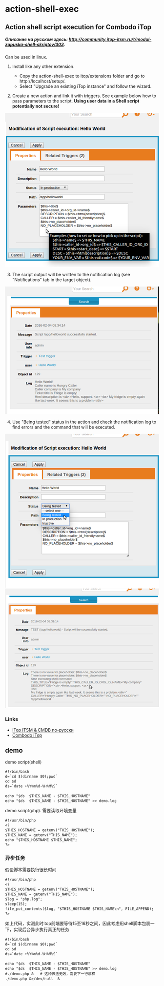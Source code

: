 # action-shell-exec

## Action shell script execution for Combodo iTop

##### Описание на русском здесь: http://community.itop-itsm.ru/t/modul-zapuska-shell-skriptov/303.

Can be used in linux.

1. Install like any other extension. 
   - Copy the action-shell-exec to itop/extensions folder and go to http://localhost/setup/. 
   - Select "Upgrade an existing iTop instance" and follow the wizard.
  
2. Create a new action and link it with triggers. See example below how to pass parameters to the script.
   **Using user data in a Shell script potentially not secure!**

  ![action-shell-script-1.png](images/action-shell-script-1.png)
  
3. The script output will be written to the notification log (see "Notifications" tab in the target object).

  ![action-shell-script-2.png](images/action-shell-script-2.png)

4. Use "Being tested" status in the action and check the notification log to find errors and the command that will be executed.

  ![action-shell-script-3.png](images/action-shell-script-3.png)
  ![action-shell-script-4.png](images/action-shell-script-4.png)

### Links
- [iTop ITSM & CMDB по-русски](http://community.itop-itsm.ru)
- [Combodo iTop](http://www.combodo.com/itop)

## demo
demo script(shell)

```
#!/bin/bash
d=`cd $(dirname $0);pwd`
cd $d
ds=`date +%Y%m%d-%H%M%S`

echo "$ds  $THIS_NAME - $THIS_HOSTNAME"
echo "$ds  $THIS_NAME - $THIS_HOSTNAME" >> demo.log
```

demo script(php). 需要读取环境变量

```
#!/usr/bin/php
<?
$THIS_HOSTNAME = getenv("THIS_HOSTNAME");
$THIS_NAME = getenv("THIS_NAME");
echo "$THIS_HOSTNAME $THIS_NAME";
?>
```

### 异步任务

假设脚本需要执行很长时间

```
#!/usr/bin/php
<?
$THIS_HOSTNAME = getenv("THIS_HOSTNAME");
$THIS_NAME = getenv("THIS_NAME");
$log = "php.log";
sleep(15);
file_put_contents($log, "$THIS_HOSTNAME $THIS_NAME\n", FILE_APPEND);
?>
```

如上代码，实测此时itop前端要等待15至16秒之间，因此考虑用shell脚本包裹一下，实现后台异步执行真正的任务

```
#!/bin/bash
d=`cd $(dirname $0);pwd`
cd $d
ds=`date +%Y%m%d-%H%M%S`

echo "$ds  $THIS_NAME - $THIS_HOSTNAME"
echo "$ds  $THIS_NAME - $THIS_HOSTNAME" >> demo.log
#./demo.php &   # 这种做法无效，需要下一行那样
./demo.php &>/dev/null  &
```

